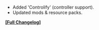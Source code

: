 




- Added 'Controlify' (controller support).
- Updated mods & resource packs.


**[[Full Changelog]](https://wiki.crismpack.net/modpacks/breakneck-optimized/changelog/1.21/1.21.1#v4.1.0)**